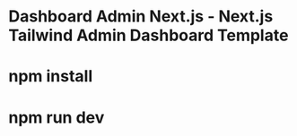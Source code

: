 # Dashboard Admin Next.js - Next.js Tailwind Admin Dashboard Template

# npm install

# npm run dev

